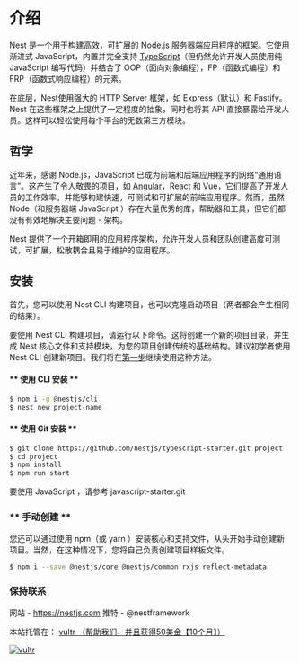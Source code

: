 # 介绍

Nest 是一个用于构建高效，可扩展的 [Node.js](http://nodejs.cn/) 服务器端应用程序的框架。它使用渐进式 JavaScript，内置并完全支持 [TypeScript](https://www.tslang.cn/)（但仍然允许开发人员使用纯 JavaScript 编写代码）并结合了 OOP（面向对象编程），FP（函数式编程）和 FRP（函数式响应编程）的元素。

在底层，Nest使用强大的 HTTP Server 框架，如 Express（默认）和 Fastify。Nest 在这些框架之上提供了一定程度的抽象，同时也将其 API 直接暴露给开发人员。这样可以轻松使用每个平台的无数第三方模块。


## 哲学

近年来，感谢 Node.js，JavaScript 已成为前端和后端应用程序的网络“通用语言”。这产生了令人敬畏的项目，如 [Angular](https://angular.cn/)，React 和 Vue，它们提高了开发人员的工作效率，并能够构建快速，可测试和可扩展的前端应用程序。然而，虽然 Node（和服务器端 JavaScript ）存在大量优秀的库，帮助器和工具，但它们都没有有效地解决主要问题 - 架构。

Nest 提供了一个开箱即用的应用程序架构，允许开发人员和团队创建高度可测试，可扩展，松散耦合且易于维护的应用程序。

## 安装
首先，您可以使用 Nest CLI 构建项目，也可以克隆启动项目（两者都会产生相同的结果）。

要使用 Nest CLI 构建项目，请运行以下命令。这将创建一个新的项目目录，并生成 Nest 核心文件和支持模块，为您的项目创建传统的基础结构。建议初学者使用Nest CLI 创建新项目。我们将在[第一步](/6/firststeps?id=%E7%AC%AC%E4%B8%80%E6%AD%A5)继续使用这种方法。

 <!-- tabs:start -->
 
 #### ** 使用 CLI 安装 **
```bash
$ npm i -g @nestjs/cli
$ nest new project-name
```

#### ** 使用 Git 安装 **

```bash
$ git clone https://github.com/nestjs/typescript-starter.git project
$ cd project
$ npm install
$ npm run start
```
要使用 JavaScript ，请参考 javascript-starter.git 

### ** 手动创建 **

您还可以通过使用 npm（或 yarn ）安装核心和支持文件，从头开始手动创建新项目。当然，在这种情况下，您将自己负责创建项目样板文件。

```bash
$ npm i --save @nestjs/core @nestjs/common rxjs reflect-metadata
```

<!-- tabs:end -->



### 保持联系

网站 - https://nestjs.com
推特 - @nestframework

本站托管在： [vultr   （帮助我们，并且获得50美金【10个月】）](https://www.vultr.com/?ref=7786172-4F)

[![vultr](https://www.vultr.com/media/banner_1.png)](https://www.vultr.com/?ref=7815855-4F)

